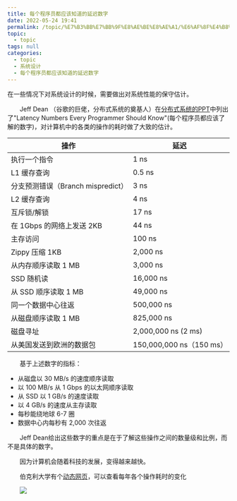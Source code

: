 ```yaml
---
title: 每个程序员都应该知道的延迟数字
date: 2022-05-24 19:41
permalink: /topic/%E7%B3%BB%E7%BB%9F%E8%AE%BE%E8%AE%A1/%E6%AF%8F%E4%B8%AA%E7%A8%8B%E5%BA%8F%E5%91%98%E9%83%BD%E5%BA%94%E8%AF%A5%E7%9F%A5%E9%81%93%E7%9A%84%E5%BB%B6%E8%BF%9F%E6%95%B0%E5%AD%97
topic: 
  - topic
tags: null
categories: 
  - topic
  - 系统设计
  - 每个程序员都应该知道的延迟数字
---
```

在一些情况下对系统设计的时候，需要做出对系统性能的保守估计。

　　Jeff Dean （谷歌的巨佬，分布式系统的奠基人）在[分布式系统的PPT](https://link.zhihu.com/?target=https%3A//www.cs.cornell.edu/projects/ladis2009/talks/dean-keynote-ladis2009.pdf)中列出了"Latency Numbers Every Programmer Should Know"(每个程序员都应该了解的数字)，对计算机中的各类的操作的耗时做了大致的估计。

|操作|延迟|
| -----------------------------------| --------------------------|
|执行一个指令|1 ns|
|L1 缓存查询|0.5 ns|
|分支预测错误（Branch mispredict）|3 ns|
|L2 缓存查询|4 ns|
|互斥锁/解锁|17 ns|
|在 1Gbps 的网络上发送 2KB|44 ns|
|主存访问|100 ns|
|Zippy 压缩 1KB|2,000 ns|
|从内存顺序读取 1 MB|3,000 ns|
|SSD 随机读|16,000 ns|
|从 SSD 顺序读取 1 MB|49,000 ns|
|同一个数据中心往返|500,000 ns|
|从磁盘顺序读取 1 MB|825,000 ns|
|磁盘寻址|2,000,000 ns (2 ms)|
|从美国发送到欧洲的数据包|150,000,000 ns（150 ms）|

　　基于上述数字的指标：

* 从磁盘以 30 MB/s 的速度顺序读取
* 以 100 MB/s 从 1 Gbps 的以太网顺序读取
* 从 SSD 以 1 GB/s 的速度读取
* 以 4 GB/s 的速度从主存读取
* 每秒能绕地球 6-7 圈
* 数据中心内每秒有 2,000 次往返

　　Jeff Dean给出这些数字的重点是在于了解这些操作之间的数量级和比例，而不是具体的数字。

　　因为计算机会随着科技的发展，变得越来越快。

　　伯克利大学有个[动态网页](https://colin-scott.github.io/personal_website/research/interactive_latency.html)，可以查看每年各个操作耗时的变化

　　![](https://image.ztianzeng.com/uPic/20220524195143.png)
